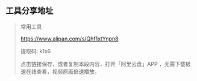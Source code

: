 ## 工具分享地址

> 常用工具
>
> https://www.alipan.com/s/Qhf1xtYnpn8
>
> 提取码: k1x6
>
> 点击链接保存，或者复制本段内容，打开「阿里云盘」APP ，无需下载极速在线查看，视频原画倍速播放。





